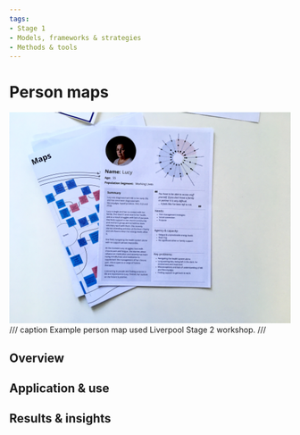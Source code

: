 ```yaml
---
tags:
- Stage 1
- Models, frameworks & strategies
- Methods & tools
---
```


# Person maps

![person map](../assets/S2-person-map.jpg)
/// caption
Example person map used Liverpool Stage 2 workshop.
///

## Overview

## Application & use

## Results & insights
